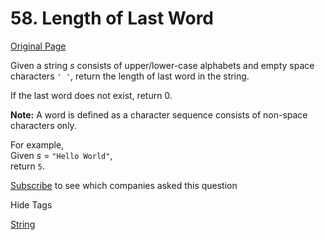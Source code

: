 # 58. Length of Last Word

[Original Page](https://leetcode.com/problems/length-of-last-word/)

Given a string _s_ consists of upper/lower-case alphabets and empty space characters `' '`, return the length of last word in the string.

If the last word does not exist, return 0.

**Note:** A word is defined as a character sequence consists of non-space characters only.

For example,  
Given _s_ = `"Hello World"`,  
return `5`.

<div>

[Subscribe](/subscribe/) to see which companies asked this question

</div>

<div>

<div id="tags" class="btn btn-xs btn-warning">Hide Tags</div>

<span class="hidebutton" style="display: inline;">[String](/tag/string/)</span></div>